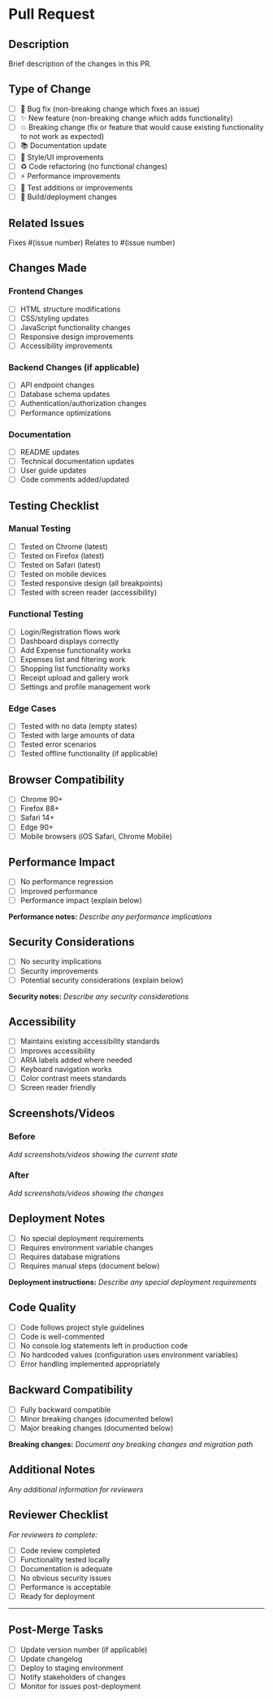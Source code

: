 # Pull Request

## Description
Brief description of the changes in this PR.

## Type of Change
- [ ] 🐛 Bug fix (non-breaking change which fixes an issue)
- [ ] ✨ New feature (non-breaking change which adds functionality)
- [ ] 💥 Breaking change (fix or feature that would cause existing functionality to not work as expected)
- [ ] 📚 Documentation update
- [ ] 🎨 Style/UI improvements
- [ ] ♻️ Code refactoring (no functional changes)
- [ ] ⚡ Performance improvements
- [ ] 🧪 Test additions or improvements
- [ ] 🔧 Build/deployment changes

## Related Issues
Fixes #(issue number)
Relates to #(issue number)

## Changes Made
### Frontend Changes
- [ ] HTML structure modifications
- [ ] CSS/styling updates
- [ ] JavaScript functionality changes
- [ ] Responsive design improvements
- [ ] Accessibility improvements

### Backend Changes (if applicable)
- [ ] API endpoint changes
- [ ] Database schema updates
- [ ] Authentication/authorization changes
- [ ] Performance optimizations

### Documentation
- [ ] README updates
- [ ] Technical documentation updates
- [ ] User guide updates
- [ ] Code comments added/updated

## Testing Checklist
### Manual Testing
- [ ] Tested on Chrome (latest)
- [ ] Tested on Firefox (latest)
- [ ] Tested on Safari (latest)
- [ ] Tested on mobile devices
- [ ] Tested responsive design (all breakpoints)
- [ ] Tested with screen reader (accessibility)

### Functional Testing
- [ ] Login/Registration flows work
- [ ] Dashboard displays correctly
- [ ] Add Expense functionality works
- [ ] Expenses list and filtering work
- [ ] Shopping list functionality works
- [ ] Receipt upload and gallery work
- [ ] Settings and profile management work

### Edge Cases
- [ ] Tested with no data (empty states)
- [ ] Tested with large amounts of data
- [ ] Tested error scenarios
- [ ] Tested offline functionality (if applicable)

## Browser Compatibility
- [ ] Chrome 90+
- [ ] Firefox 88+
- [ ] Safari 14+
- [ ] Edge 90+
- [ ] Mobile browsers (iOS Safari, Chrome Mobile)

## Performance Impact
- [ ] No performance regression
- [ ] Improved performance
- [ ] Performance impact (explain below)

**Performance notes:**
_Describe any performance implications_

## Security Considerations
- [ ] No security implications
- [ ] Security improvements
- [ ] Potential security considerations (explain below)

**Security notes:**
_Describe any security considerations_

## Accessibility
- [ ] Maintains existing accessibility standards
- [ ] Improves accessibility
- [ ] ARIA labels added where needed
- [ ] Keyboard navigation works
- [ ] Color contrast meets standards
- [ ] Screen reader friendly

## Screenshots/Videos
### Before
_Add screenshots/videos showing the current state_

### After
_Add screenshots/videos showing the changes_

## Deployment Notes
- [ ] No special deployment requirements
- [ ] Requires environment variable changes
- [ ] Requires database migrations
- [ ] Requires manual steps (document below)

**Deployment instructions:**
_Describe any special deployment requirements_

## Code Quality
- [ ] Code follows project style guidelines
- [ ] Code is well-commented
- [ ] No console.log statements left in production code
- [ ] No hardcoded values (configuration uses environment variables)
- [ ] Error handling implemented appropriately

## Backward Compatibility
- [ ] Fully backward compatible
- [ ] Minor breaking changes (documented below)
- [ ] Major breaking changes (documented below)

**Breaking changes:**
_Document any breaking changes and migration path_

## Additional Notes
_Any additional information for reviewers_

## Reviewer Checklist
_For reviewers to complete:_
- [ ] Code review completed
- [ ] Functionality tested locally
- [ ] Documentation is adequate
- [ ] No obvious security issues
- [ ] Performance is acceptable
- [ ] Ready for deployment

---

## Post-Merge Tasks
- [ ] Update version number (if applicable)
- [ ] Update changelog
- [ ] Deploy to staging environment
- [ ] Notify stakeholders of changes
- [ ] Monitor for issues post-deployment